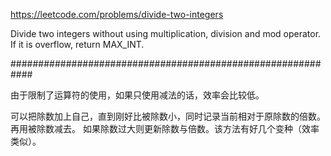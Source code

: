 https://leetcode.com/problems/divide-two-integers

Divide two integers without using multiplication, division and mod operator. 
If it is overflow, return MAX_INT. 

############################################################

由于限制了运算符的使用，如果只使用减法的话，效率会比较低。

可以把除数加上自己，直到刚好比被除数小，同时记录当前相对于原除数的倍数。再用被除数减去。
如果除数过大则更新除数与倍数。该方法有好几个变种（效率类似）。

